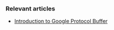 ### Relevant articles

- [Introduction to Google Protocol Buffer](https://www.baeldung.com/google-protocol-buffer)
